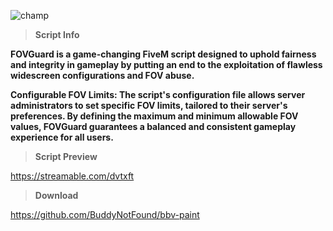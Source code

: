 ![champ](https://cdn.discordapp.com/attachments/1118576885358661815/1132694507796836482/neen-antiflawless.jpeg)

> **Script Info**

**FOVGuard is a game-changing FiveM script designed to uphold fairness and integrity in gameplay by putting an end to the exploitation of flawless widescreen configurations and FOV abuse.** 

**Configurable FOV Limits: The script's configuration file allows server administrators to set specific FOV limits, tailored to their server's preferences. By defining the maximum and minimum allowable FOV values, FOVGuard guarantees a balanced and consistent gameplay experience for all users.**

> **Script Preview**

https://streamable.com/dvtxft

> **Download**

https://github.com/BuddyNotFound/bbv-paint
